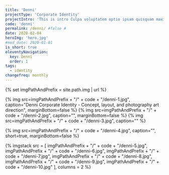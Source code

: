```yaml
---
title: 'Denni'
projectType: 'Corporate Identity'
projectIntro: 'This is intro Culpa voluptatem optio ipsam quisquam maxime nihil nisi reprehenderit nam labore quo animi, autem adipisci explicabo fugit exercitationem deserunt nobis minima magni tempora eum est aliquid. Reiciendis accusamus nam voluptatum dicta tenetur'
code: 'denni'
permalink: /denni/ #false #
date: 2020-02-04
heroImg: 'hero.jpg'
#mod_date: 2020-01-01
is_short: true
eleventyNavigation:
  key: Denni
  order: 1
tags: 
  - identity
changefreq: monthly
---
```

{% set imgPathAndPrefix = site.path.img | url %}

{% img src=imgPathAndPrefix + "/" + code + "/denni-1.jpg", caption="Denni Corporate Identity - Concept, layout, and photography art direction", marginBottom=false %}
{% img src=imgPathAndPrefix + "/" + code + "/denni-2.jpg", caption="", marginBottom=false %}
{% img src=imgPathAndPrefix + "/" + code + "/denni-3.jpg", caption="" %}

{% img src=imgPathAndPrefix + "/" + code + "/denni-4.jpg", caption="", short=true, marginBottom=false %}

{% imgstack src = [
              imgPathAndPrefix + "/" + code + "/denni-5.jpg", 
              imgPathAndPrefix + "/" + code + "/denni-6.jpg", 
              imgPathAndPrefix + "/" + code + "/denni-7.jpg", 
              imgPathAndPrefix + "/" + code + "/denni-8.jpg", 
              imgPathAndPrefix + "/" + code + "/denni-9.jpg", 
              imgPathAndPrefix + "/" + code + "/denni-10.jpg"
            ],
            columns = 2
%}